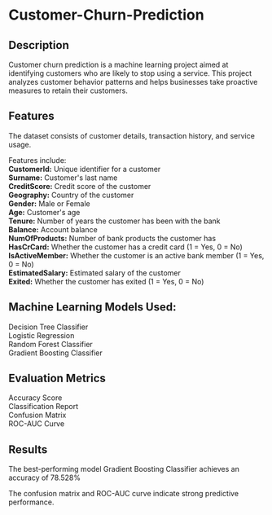 # Customer-Churn-Prediction
## Description
Customer churn prediction is a machine learning project aimed at identifying customers who are likely to stop using a service. This project analyzes customer behavior patterns and helps businesses take proactive measures to retain their customers.

## Features
The dataset consists of customer details, transaction history, and service usage.

Features include:\
**CustomerId:** Unique identifier for a customer\
**Surname:** Customer's last name\
**CreditScore:** Credit score of the customer\
**Geography:** Country of the customer\
**Gender:** Male or Female\
**Age:** Customer's age\
**Tenure:** Number of years the customer has been with the bank\
**Balance:** Account balance\
**NumOfProducts:** Number of bank products the customer has\
**HasCrCard:** Whether the customer has a credit card (1 = Yes, 0 = No)\
**IsActiveMember:** Whether the customer is an active bank member (1 = Yes, 0 = No)\
**EstimatedSalary:** Estimated salary of the customer\
**Exited:** Whether the customer has exited (1 = Yes, 0 = No)

## Machine Learning Models Used:

Decision Tree Classifier\
Logistic Regression\
Random Forest Classifier\
Gradient Boosting Classifier

## Evaluation Metrics

Accuracy Score\
Classification Report\
Confusion Matrix\
ROC-AUC Curve

## Results
The best-performing model Gradient Boosting Classifier achieves an accuracy of 78.528%

The confusion matrix and ROC-AUC curve indicate strong predictive performance.

